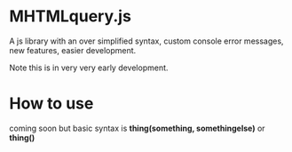# MHTMLquery.js
A js library with an over simplified syntax, custom console error messages, new features, easier development.

Note this is in very very early development.

# How to use
coming soon but basic syntax is **thing(something, somethingelse)** or **thing()**
